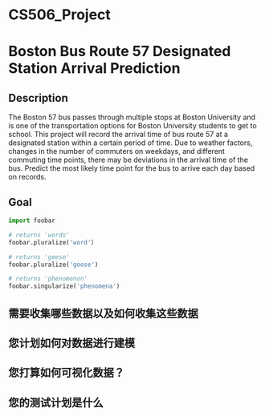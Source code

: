 # CS506_Project
# Boston Bus Route 57 Designated Station Arrival Prediction

## Description
The Boston 57 bus passes through multiple stops at Boston University and is one of the transportation options for Boston University students to get to school. This project will record the arrival time of bus route 57 at a designated station within a certain period of time. Due to weather factors, changes in the number of commuters on weekdays, and different commuting time points, there may be deviations in the arrival time of the bus. Predict the most likely time point for the bus to arrive each day based on records.

## Goal

```python
import foobar

# returns 'words'
foobar.pluralize('word'）

# returns 'geese'
foobar.pluralize('goose')

# returns 'phenomenon'
foobar.singularize('phenomena')
```

## 需要收集哪些数据以及如何收集这些数据

## 您计划如何对数据进行建模

## 您打算如何可视化数据？

## 您的测试计划是什么
